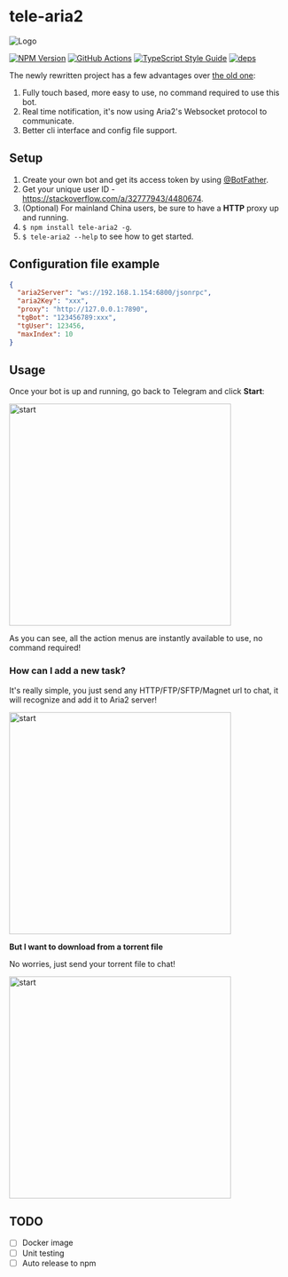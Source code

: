# tele-aria2

![Logo](https://raw.githubusercontent.com/HouCoder/tele-aria2/HEAD/images/logo.png)

[![NPM Version][npm-image]][npm-url]
[![GitHub Actions][github-image]][github-url]
[![TypeScript Style Guide][gts-image]][gts-url]
[![deps][deps]][deps-url]

The newly rewritten project has a few advantages over [the old one](https://github.com/HouCoder/tele-aria2/tree/legacy-python):

1. Fully touch based, more easy to use, no command required to use this bot.
2. Real time notification, it's now using Aria2's Websocket protocol to communicate.
3. Better cli interface and config file support.

## Setup

1. Create your own bot and get its access token by using [@BotFather](https://telegram.me/botfather).
1. Get your unique user ID - https://stackoverflow.com/a/32777943/4480674.
1. (Optional) For mainland China users, be sure to have a **HTTP** proxy up and running.
1. `$ npm install tele-aria2 -g`.
1. `$ tele-aria2 --help` to see how to get started.

## Configuration file example

```json
{
  "aria2Server": "ws://192.168.1.154:6800/jsonrpc",
  "aria2Key": "xxx",
  "proxy": "http://127.0.0.1:7890",
  "tgBot": "123456789:xxx",
  "tgUser": 123456,
  "maxIndex": 10
}
```

## Usage

Once your bot is up and running, go back to Telegram and click **Start**:

<img src="https://raw.githubusercontent.com/HouCoder/tele-aria2/HEAD/images/tele-aria2.start.gif" alt="start" width="400px">

As you can see, all the action menus are instantly available to use, no command required!

### How can I add a new task?

It's really simple, you just send any HTTP/FTP/SFTP/Magnet url to chat, it will recognize and add it to Aria2 server!

<img src="https://raw.githubusercontent.com/HouCoder/tele-aria2/HEAD/images/tele-aria2.download.gif" alt="start" width="400px">

**But I want to download from a torrent file**

No worries, just send your torrent file to chat!

<img src="https://raw.githubusercontent.com/HouCoder/tele-aria2/HEAD/images/tele-aria2.bt.png" alt="start" width="400px">

## TODO

- [ ] Docker image
- [ ] Unit testing
- [ ] Auto release to npm

[deps]: https://img.shields.io/david/HouCoder/tele-aria2.svg
[deps-url]: https://david-dm.org/HouCoder/tele-aria2
[npm-image]: https://img.shields.io/npm/v/tele-aria2.svg
[npm-url]: https://npmjs.org/package/tele-aria2
[github-image]: https://github.com/HouCoder/tele-aria2/workflows/ci/badge.svg
[github-url]: https://github.com/HouCoder/tele-aria2/actions
[gts-image]: https://img.shields.io/badge/code%20style-google-blueviolet.svg
[gts-url]: https://github.com/google/gts
